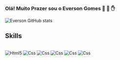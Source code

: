 ### Olá! Muito Prazer sou o Everson Gomes 👋 🤙 ✋


![Everson GitHub stats](https://github-readme-stats.vercel.app/api?username=EversonMG96&show_icons=true&theme=dracula)

## Skills

<div style="display: inline_block"><br/>
  <img align="center" alt="Html5" src="https://img.shields.io/badge/HTML5-E34F26?style=for-the-badge&logo=html5&logoColor=white"/>
  <img align="center" alt="Css" src="https://img.shields.io/badge/CSS3-1572B6?style=for-the-badge&logo=css3&logoColor=white"/>
  <img align="center" alt="Css" src="https://img.shields.io/badge/JavaScript-F7DF1E?style=for-the-badge&logo=javascript&logoColor=black"/>
  <img align="center" alt="Css" src="https://img.shields.io/badge/PHP-777BB4?style=for-the-badge&logo=php&logoColor=white"/>
  <img align="center" alt="Css" src="https://img.shields.io/badge/Bootstrap-563D7C?style=for-the-badge&logo=bootstrap&logoColor=white"/>
  <img align="center" alt="Css" src="https://img.shields.io/badge/Python-3776AB?style=for-the-badge&logo=python&logoColor=white"/>
</div><br/>



